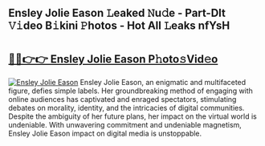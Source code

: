 ## Ensley Jolie Eason 𝙻eaked 𝙽u𝚍e - Part-DIt 𝚅𝚒deo B𝚒kini 𝙿hotos - Hot All 𝙻eaks nfYsH

# <h2><a href="http://ld0dwij.urlbe.top/?page=Ensley+Jolie+Eason">🔗🔗👉👉 Ensley Jolie Eason P𝚑oto𝚜Vid𝚎o</a></h2>

[![Ensley Jolie Eason](https://i.imgur.com/eBuTRDB.gif)](http://ld0dwij.urlbe.top/?page=Ensley+Jolie+Eason)
Ensley Jolie Eason, an enigmatic and multifaceted figure, defies simple labels. Her groundbreaking method of engaging with online audiences has captivated and enraged spectators, stimulating debates on morality, identity, and the intricacies of digital communities. Despite the ambiguity of her future plans, her impact on the virtual world is undeniable. With unwavering commitment and undeniable magnetism, Ensley Jolie Eason impact on digital media is unstoppable.
